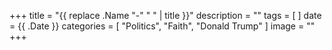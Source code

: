 +++
title =  "{{ replace .Name "-" " " | title }}"
description = ""
tags = [
]
date = {{ .Date }} 
categories = [
   "Politics",
   "Faith",
   "Donald Trump"
]
image = ""
+++